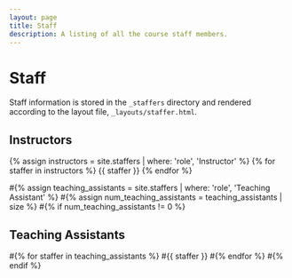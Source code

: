 ```yaml
---
layout: page
title: Staff
description: A listing of all the course staff members.
---
```


# Staff

Staff information is stored in the `_staffers` directory and rendered according to the layout file, `_layouts/staffer.html`.

## Instructors

{% assign instructors = site.staffers | where: 'role', 'Instructor' %}
{% for staffer in instructors %}
{{ staffer }}
{% endfor %}

#{% assign teaching_assistants = site.staffers | where: 'role', 'Teaching Assistant' %}
#{% assign num_teaching_assistants = teaching_assistants | size %}
#{% if num_teaching_assistants != 0 %}
## Teaching Assistants

#{% for staffer in teaching_assistants %}
#{{ staffer }}
#{% endfor %}
#{% endif %}
